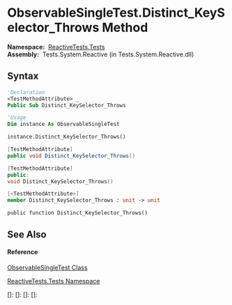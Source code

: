 # ObservableSingleTest.Distinct\_KeySelector\_Throws Method

**Namespace:**  [ReactiveTests.Tests](ReactiveTests.Tests\ReactiveTests.Tests.md)  
**Assembly:**  Tests.System.Reactive (in Tests.System.Reactive.dll)

## Syntax

```vb
'Declaration
<TestMethodAttribute> _
Public Sub Distinct_KeySelector_Throws
```

```vb
'Usage
Dim instance As ObservableSingleTest

instance.Distinct_KeySelector_Throws()
```

```csharp
[TestMethodAttribute]
public void Distinct_KeySelector_Throws()
```

```c++
[TestMethodAttribute]
public:
void Distinct_KeySelector_Throws()
```

```fsharp
[<TestMethodAttribute>]
member Distinct_KeySelector_Throws : unit -> unit 
```

```jscript
public function Distinct_KeySelector_Throws()
```

## See Also

#### Reference

[ObservableSingleTest Class](ObservableSingleTest\ObservableSingleTest.md)

[ReactiveTests.Tests Namespace](ReactiveTests.Tests\ReactiveTests.Tests.md)

[]: 
[]: 
[]: 
[]: 